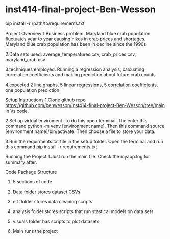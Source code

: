 # inst414-final-project-Ben-Wesson
pip install -r /path/to/requirements.txt

Project Overview
1.Business problem: Maryland blue crab population fluctuates year to year causing hikes in crab prices and shortages. Maryland blue crab population has been in decline since the 1990s. 

2.Data sets used:  average_temperatures.csv, crab_prices.csv, maryland_crab.csv

3.techniques employed: Running a regression analysis, calcuating correlation coefficients and making prediction about future crab counts 

4.expected 2 line graphs, 5 linear regressions, 5 correlation coefficients, one population prediction

Setup Instructions
1.Clone github repo https://github.com/benwesson/inst414-final-project-Ben-Wesson/tree/main in Vs code.

2.Set up virtual enviroment. To do this open terminal. The enter this command python -m venv [environment name]. Then this command source [environment name]/bin/activate. Then choose a file to store your data. 

3.Run the requirments.txt file in the setup folder. Open the terminal and run this command pip install -r requirements.txt  

Running the Project
1.Just run the main file. Check the myapp.log for summary after.



Code Package Structure
1. 5 sections of code.

2. Data folder stores dataset CSVs

3. elt flolder stores data cleaning scripts

4. analysis folder stores scripts that run stastical models on data sets

5. visuals folder has scripts to plot datasets

6. Main runs the project



